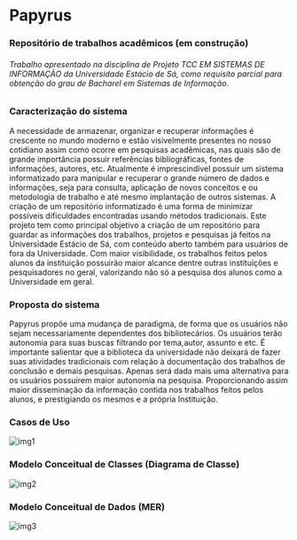 #   Papyrus
###     Repositório de trabalhos acadêmicos (em construção)


######    Trabalho apresentado na disciplina de Projeto TCC EM SISTEMAS DE INFORMAÇÃO da Universidade Estácio de Sá, como requisito parcial para obtenção do grau de Bacharel em Sistemas de Informação.



### Caracterização do sistema
A necessidade de armazenar, organizar e recuperar informações é crescente no mundo moderno e estão visivelmente presentes no nosso cotidiano assim como ocorre em pesquisas acadêmicas, nas quais são de grande importância possuir referências bibliográficas, fontes de informações, autores, etc.
Atualmente é imprescindível possuir um sistema informatizado para manipular e recuperar o grande número de dados e informações, seja para consulta, aplicação de novos conceitos e ou metodologia de trabalho e até mesmo implantação de outros sistemas. A criação de um repositório informatizado é uma forma de minimizar possíveis dificuldades encontradas usando métodos tradicionais.
Este projeto tem como principal objetivo a criação de um repositório para guardar as informações dos trabalhos, projetos e pesquisas já feitos na Universidade Estácio de Sá, com conteúdo aberto também para usuários de fora da Universidade.
Com maior visibilidade, os trabalhos feitos pelos alunos da instituição possuirão maior alcance dentre outras instituições e pesquisadores no geral, valorizando não só a pesquisa dos alunos como a Universidade em geral.


### Proposta do sistema
Papyrus propõe uma mudança de paradigma, de forma que os usuários não sejam necessariamente dependentes dos bibliotecários. Os usuários terão autonomia para suas buscas filtrando por tema,autor, assunto e etc. É importante salientar que a biblioteca da universidade não deixará de fazer suas atividades tradicionais com relação à documentação dos trabalhos de conclusão e demais pesquisas. Apenas será dada mais uma alternativa para os usuários possuírem maior autonomia na pesquisa. Proporcionando assim maior disseminação da informação contida nos trabalhos feitos pelos alunos, e prestigiando os mesmos e a própria Instituição.


### Casos de Uso

![img1](https://user-images.githubusercontent.com/35958354/70747173-29695680-1d06-11ea-8ccd-628dcd13ca11.png)




### Modelo Conceitual de Classes (Diagrama de Classe)

![img2](https://user-images.githubusercontent.com/35958354/70747222-4b62d900-1d06-11ea-88cd-d949d87b02c8.png)




### Modelo Conceitual de Dados (MER)

![img3](https://user-images.githubusercontent.com/35958354/70747259-5e75a900-1d06-11ea-9e3e-fed6729f1598.png)







